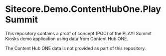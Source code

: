 # Sitecore.Demo.ContentHubOne.PlaySummit

This repository contains a proof of concept (POC) of the PLAY! Summit Kiosks demo application using data from Content Hub ONE.

The Content Hub ONE data is not provided as part of this repository.
